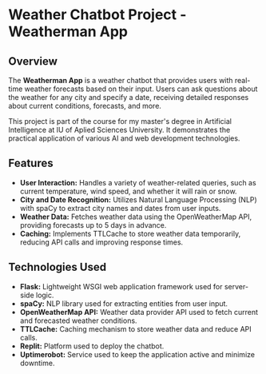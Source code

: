 # Weather Chatbot Project - Weatherman App

## Overview

The **Weatherman App** is a weather chatbot that provides users with real-time weather forecasts based on their input. Users can ask questions about the weather for any city and specify a date, receiving detailed responses about current conditions, forecasts, and more.

This project is part of the course for my master's degree in Artificial Intelligence at IU of Aplied Sciences University. It demonstrates the practical application of various AI and web development technologies.

## Features

- **User Interaction:** Handles a variety of weather-related queries, such as current temperature, wind speed, and whether it will rain or snow.
- **City and Date Recognition:** Utilizes Natural Language Processing (NLP) with spaCy to extract city names and dates from user inputs.
- **Weather Data:** Fetches weather data using the OpenWeatherMap API, providing forecasts up to 5 days in advance.
- **Caching:** Implements TTLCache to store weather data temporarily, reducing API calls and improving response times.

## Technologies Used

- **Flask:** Lightweight WSGI web application framework used for server-side logic.
- **spaCy:** NLP library used for extracting entities from user input.
- **OpenWeatherMap API:** Weather data provider API used to fetch current and forecasted weather conditions.
- **TTLCache:** Caching mechanism to store weather data and reduce API calls.
- **Replit:** Platform used to deploy the chatbot.
- **Uptimerobot:** Service used to keep the application active and minimize downtime.
